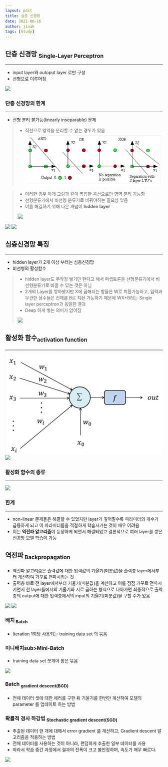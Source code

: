 ```yaml
---
layout: post
title: 심층 신경망
date: 2021-06-16
author: jinah
tags: [Study]
---
```


## 단층 신경망 	<sub>Single-Layer Perceptron</sub>
---

- input layer와 outoput layer 로만 구성
- 선형으로 이루어짐

<img src="https://wikidocs.net/images/page/24958/perceptron3_final.PNG">




  
### **단층 신경망의 한계**
---
- 선형 분리 불가능(linearly inseparable) 문제

> - 직선으로 영역을 분리할 수 없는 경우가 있음
>  ![선형 분리 불가능](/assets/img/img_0302/LinearlyInseparable.png)  

> - 이러한 경우 아래 그림과 같이 복잡한 곡선으로만 영역 분리 가능함 
> - 선형분류기에서 비선형 분류기로 비꿔야하는 필요성 있음
> - 이를 해결하기 위해 나온 개념이 **hidden layer**
> 
> <img src="https://wikidocs.net/images/page/24958/xorgate_nonlinearity.PNG">



<img src="https://heung-bae-lee.github.io/image/shallowNN_01.png">





<img src="https://heung-bae-lee.github.io/image/Deep_Neural_Network.png">

## 심층신경망 특징
---
- hidden layer가 2개 이상 부터는 심층신경망
-  비선형의 활성함수


> - hidden layer도 무작정 쌓기만 한다고 해서 퍼셉트론을 선형분류기에서 비선형분류기로 바꿀 수 있는 것은 아님  
> -  2개의 Layer를 쌓아봤지만 X에 곱해지는 항들은 W로 치환가능하고, 입력과 무관한 상수들은 전체를 B로 치환 가능하기 때문에 WX+B라는 Single layer perceptron과 동일한 결과   
> - Deep 하게 쌓는 의미가 없어짐
> 
><img src="https://t1.daumcdn.net/cfile/tistory/993FAA4B5B6CF9BC03">


## 활성화 함수<sub>activation function<sub/>
---
![neuron](/assets/img/img_0302/neuron.png)  
<img src="https://databuzz-team.github.io/images/danial/back-prop/network_detail.png">


### 활성화 함수의 종류
---

<img src="https://img1.daumcdn.net/thumb/R1280x0/?scode=mtistory2&fname=http%3A%2F%2Fcfile21.uf.tistory.com%2Fimage%2F991410475B99D9D814AF34">


### 한계
--- 
- non-linear 문제들은 해결할 수 있었지만 layer가 깊어질수록 파라미터의 개수가 급등하게 되고 이 파라미터들을 적절하게 학습시키는 것이 매우 어려움
- 이는 **역전파 알고리즘**이 등장하게 되면서 해결되었고 결론적으로 여러 layer를 쌓은 신경망 모델 학습이 가능




## 역전파<sub> Backpropagation <sub/>
- 역전파 알고리즘은 출력값에 대한 입력값의 기울기(미분값)을 출력층 layer에서부터 계산하여 거꾸로 전파시키는 것
-  출력층 바로 전 layer에서부터 기울기(미분값)을 계산하고 이를 점점 거꾸로 전파시키면서 전 layer들에서의 기울기와 서로 곱하는 형식으로 나아가면 최종적으로 출력층의 output에 대한 입력층에서의 input의 기울기(미분값)을 구할 수가 있음

<img src="https://heung-bae-lee.github.io/image/Back_Propagation.png">


<img src="https://cdn.datamaker.io/django-rdproject/uploads/2020/09/16/image-1_uzw2Se8.png">


### 배치<sub> Batch <sub/>
- Iteration 1회당 사용되는 training data set 의 묶음

### 미니배치sub>Mini-Batch <sub/>
-  training data set 쪼개어 놓은 묶음
<img src="https://mblogthumb-phinf.pstatic.net/MjAxOTEwMzFfMjIg/MDAxNTcyNTE0MTM3NTA3.NnsTR9RUZV-PziKHTGaq7Uy4hpd8Ccj1SQLjwWABeVgg.JptxkYdQbthGxwSLQVVpBRKmghG9ufcvqXf7Y42wtvwg.PNG.myincizor/%EA%B7%B8%EB%A6%BC1.png?type=w800">

###  Batch <sub> gradient descent(BGD) <sub/>
- 전체 데이터 셋에 대한 에러를 구한 뒤 기울기를 한번만 계산하여 모델의 parameter 를 업데이트 하는 방법

###  확률적 경사 하강법 <sub> Stochastic gradient descent(SGD)

- 추출된 데이터 한 개에 대해서 error gradient 를 계산하고, Gradient descent 알고리즘을 적용하는 방법
- 전체 데이터를 사용하는 것이 아니라, 랜덤하게 추출한 일부 데이터를 사용
- 따라서 학습 중간 과정에서 결과의 진폭이 크고 불안정하며, 속도가 매우 빠르다. 

<img src="https://img1.daumcdn.net/thumb/R1280x0/?scode=mtistory2&fname=https%3A%2F%2Fblog.kakaocdn.net%2Fdn%2Fb8RUdK%2FbtqAm4Utey2%2F5DfjTQw70XKYgtOB8VHpeK%2Fimg.png">



